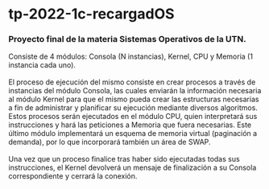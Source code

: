 # tp-2022-1c-recargadOS

### Proyecto final de la materia Sistemas Operativos de la UTN.

Consiste de 4 módulos: Consola (N instancias), Kernel, CPU y Memoria (1 instancia cada uno).<br><br>
El proceso de ejecución del mismo consiste en crear procesos a través de instancias del módulo Consola, las cuales enviarán la información necesaria al módulo Kernel para que el mismo pueda crear las estructuras necesarias a fin de administrar y planificar su ejecución mediante diversos algoritmos. Estos procesos serán ejecutados en el módulo CPU, quien interpretará sus instrucciones y hará las peticiones a Memoria que fuera necesarias. Este último módulo implementará un esquema de memoria virtual (paginación a demanda), por lo que incorporará también un área de SWAP.<br><br>
Una vez que un proceso finalice tras haber sido ejecutadas todas sus instrucciones, el Kernel devolverá un mensaje de finalización a su Consola correspondiente y cerrará la conexión.
